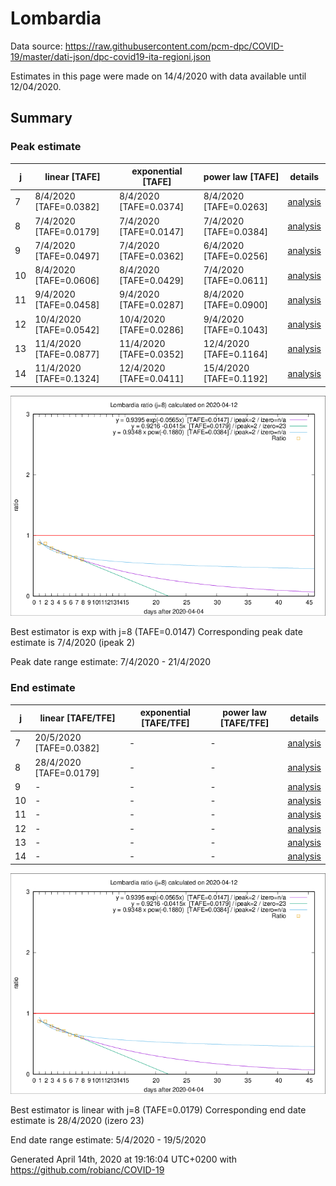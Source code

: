 # Lombardia


Data source: https://raw.githubusercontent.com/pcm-dpc/COVID-19/master/dati-json/dpc-covid19-ita-regioni.json

Estimates in this page were made on 14/4/2020 with data available until 12/04/2020.


## Summary 

### Peak estimate 
|j|linear [TAFE]|exponential [TAFE]|power law [TAFE]|details|
|---|----|-----------|---------|-------|
|7|8/4/2020 [TAFE=0.0382]|8/4/2020 [TAFE=0.0374]|8/4/2020 [TAFE=0.0263]|[analysis](COVID-19_lombardia_j7_2020-04-12.md)|
|8|7/4/2020 [TAFE=0.0179]|7/4/2020 [TAFE=0.0147]|7/4/2020 [TAFE=0.0384]|[analysis](COVID-19_lombardia_j8_2020-04-12.md)|
|9|7/4/2020 [TAFE=0.0497]|7/4/2020 [TAFE=0.0362]|6/4/2020 [TAFE=0.0256]|[analysis](COVID-19_lombardia_j9_2020-04-12.md)|
|10|8/4/2020 [TAFE=0.0606]|8/4/2020 [TAFE=0.0429]|7/4/2020 [TAFE=0.0611]|[analysis](COVID-19_lombardia_j10_2020-04-12.md)|
|11|9/4/2020 [TAFE=0.0458]|9/4/2020 [TAFE=0.0287]|8/4/2020 [TAFE=0.0900]|[analysis](COVID-19_lombardia_j11_2020-04-12.md)|
|12|10/4/2020 [TAFE=0.0542]|10/4/2020 [TAFE=0.0286]|9/4/2020 [TAFE=0.1043]|[analysis](COVID-19_lombardia_j12_2020-04-12.md)|
|13|11/4/2020 [TAFE=0.0877]|11/4/2020 [TAFE=0.0352]|12/4/2020 [TAFE=0.1164]|[analysis](COVID-19_lombardia_j13_2020-04-12.md)|
|14|11/4/2020 [TAFE=0.1324]|12/4/2020 [TAFE=0.0411]|15/4/2020 [TAFE=0.1192]|[analysis](COVID-19_lombardia_j14_2020-04-12.md)|

![best peak estimate](COVID-19_lombardia_j8_2020-04-12.png)

Best estimator is exp with j=8 (TAFE=0.0147)
Corresponding peak date estimate is 7/4/2020 (ipeak 2)


Peak date range estimate: 7/4/2020 - 21/4/2020

### End estimate 
|j|linear [TAFE/TFE]|exponential [TAFE/TFE]|power law [TAFE/TFE]|details|
|---|----|-----------|---------|-------|
|7|20/5/2020 [TAFE=0.0382]|-|-|[analysis](COVID-19_lombardia_j7_2020-04-12.md)|
|8|28/4/2020 [TAFE=0.0179]|-|-|[analysis](COVID-19_lombardia_j8_2020-04-12.md)|
|9|-|-|-|[analysis](COVID-19_lombardia_j9_2020-04-12.md)|
|10|-|-|-|[analysis](COVID-19_lombardia_j10_2020-04-12.md)|
|11|-|-|-|[analysis](COVID-19_lombardia_j11_2020-04-12.md)|
|12|-|-|-|[analysis](COVID-19_lombardia_j12_2020-04-12.md)|
|13|-|-|-|[analysis](COVID-19_lombardia_j13_2020-04-12.md)|
|14|-|-|-|[analysis](COVID-19_lombardia_j14_2020-04-12.md)|

![best zero estimate](COVID-19_lombardia_j8_2020-04-12.png)

Best estimator is linear with j=8 (TAFE=0.0179)
Corresponding end date estimate is 28/4/2020 (izero 23)


End date range estimate: 5/4/2020 - 19/5/2020

Generated April 14th, 2020 at 19:16:04 UTC+0200 with https://github.com/robianc/COVID-19
